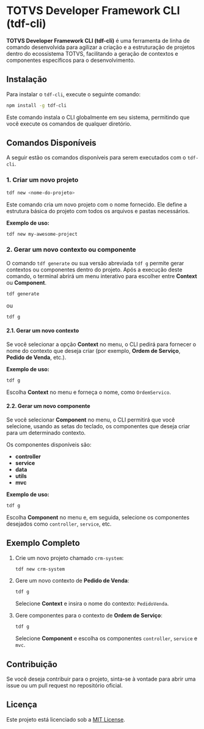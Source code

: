 # TOTVS Developer Framework CLI (tdf-cli)

**TOTVS Developer Framework CLI (tdf-cli)** é uma ferramenta de linha de comando desenvolvida para agilizar a criação e a estruturação de projetos dentro do ecossistema TOTVS, facilitando a geração de contextos e componentes específicos para o desenvolvimento.

## Instalação

Para instalar o `tdf-cli`, execute o seguinte comando:

```bash
npm install -g tdf-cli
```

Este comando instala o CLI globalmente em seu sistema, permitindo que você execute os comandos de qualquer diretório.

## Comandos Disponíveis

A seguir estão os comandos disponíveis para serem executados com o `tdf-cli`.

### 1. Criar um novo projeto

```bash
tdf new <nome-do-projeto>
```

Este comando cria um novo projeto com o nome fornecido. Ele define a estrutura básica do projeto com todos os arquivos e pastas necessários.

**Exemplo de uso:**
```bash
tdf new my-awesome-project
```

### 2. Gerar um novo contexto ou componente

O comando `tdf generate` ou sua versão abreviada `tdf g` permite gerar contextos ou componentes dentro do projeto. Após a execução deste comando, o terminal abrirá um menu interativo para escolher entre **Context** ou **Component**.

```bash
tdf generate
```
ou
```bash
tdf g
```

#### 2.1. Gerar um novo contexto

Se você selecionar a opção **Context** no menu, o CLI pedirá para fornecer o nome do contexto que deseja criar (por exemplo, **Ordem de Serviço**, **Pedido de Venda**, etc.).

**Exemplo de uso:**
```bash
tdf g
```
Escolha **Context** no menu e forneça o nome, como `OrdemServico`.

#### 2.2. Gerar um novo componente

Se você selecionar **Component** no menu, o CLI permitirá que você selecione, usando as setas do teclado, os componentes que deseja criar para um determinado contexto.

Os componentes disponíveis são:

- **controller**
- **service**
- **data**
- **utils**
- **mvc**

**Exemplo de uso:**
```bash
tdf g
```
Escolha **Component** no menu e, em seguida, selecione os componentes desejados como `controller`, `service`, etc.

## Exemplo Completo

1. Crie um novo projeto chamado `crm-system`:

   ```bash
   tdf new crm-system
   ```

2. Gere um novo contexto de **Pedido de Venda**:

   ```bash
   tdf g
   ```
   Selecione **Context** e insira o nome do contexto: `PedidoVenda`.

3. Gere componentes para o contexto de **Ordem de Serviço**:

   ```bash
   tdf g
   ```
   Selecione **Component** e escolha os componentes `controller`, `service` e `mvc`.

## Contribuição

Se você deseja contribuir para o projeto, sinta-se à vontade para abrir uma issue ou um pull request no repositório oficial.

## Licença

Este projeto está licenciado sob a [MIT License](LICENSE).
